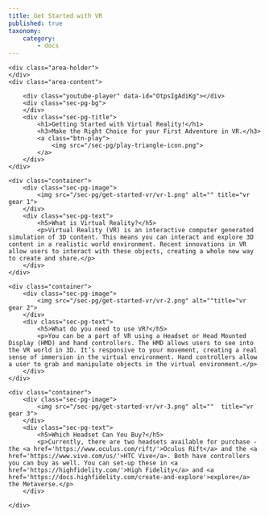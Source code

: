 ```yaml
---
title: Get Started with VR
published: true
taxonomy:
    category:
        - docs
---
```


<!--While modifying the content of this page, ensure to only replace the text and image and video URL information. Contact nimisha@highfidelity.io to make changes to the design. -->



<div class="video-container">

```
<div class="area-holder">
</div>
<div class="area-content">
	
	<div class="youtube-player" data-id="OtpsIgAdiKg"></div>
	<div class="sec-pg-bg">
	</div>
	<div class="sec-pg-title">
		<h1>Getting Started with Virtual Reality!</h1>
		<h3>Make the Right Choice for your First Adventure in VR.</h3>
		<a class="btn-play">
			<img src="/sec-pg/play-triangle-icon.png">
		</a>
	</div>
</div>
```

</div>

<div id="sec-pg-body-1" class="sec-pg-content content-reversed">

```
<div class="container">
	<div class="sec-pg-image">
		<img src="/sec-pg/get-started-vr/vr-1.png" alt="" title="vr gear 1">
	</div>
	<div class="sec-pg-text">
		<h5>What is Virtual Reality?</h5>
	    <p>Virtual Reality (VR) is an interactive computer generated simulation of 3D content. This means you can interact and explore 3D content in a realistic world environment. Recent innovations in VR allow users to interact with these objects, creating a whole new way to create and share.</p>
	</div>
</div>
```

</div>

<div id="sec-pg-body-2" class="sec-pg-content">

```
<div class="container">
	<div class="sec-pg-image">
		<img src="/sec-pg/get-started-vr/vr-2.png" alt=""title="vr gear 2">
	</div>
	<div class="sec-pg-text">
		<h5>What do you need to use VR?</h5>
	    <p>You can be a part of VR using a Headset or Head Mounted Display (HMD) and hand controllers. The HMD allows users to see into the VR world in 3D. It’s responsive to your movement, creating a real sense of immersion in the virtual environment. Hand controllers allow a user to grab and manipulate objects in the virtual environment.</p>
	</div>
</div>
```

</div>
<div id="sec-pg-body-3" class="sec-pg-content content-reversed">

```
<div class="container">
	<div class="sec-pg-image">
		<img src="/sec-pg/get-started-vr/vr-3.png" alt=""  title="vr gear 3">
	</div>
	<div class="sec-pg-text">
		<h5>Which Headset Can You Buy?</h5>
	    <p>Currently, there are two headsets available for purchase - the <a href='https://www.oculus.com/rift/'>Oculus Rift</a> and the <a href='https://www.vive.com/us/'>HTC Vive</a>. Both have controllers you can buy as well. You can set-up these in <a href='https://highfidelity.com/'>High Fidelity</a> and <a href='https://docs.highfidelity.com/create-and-explore'>explore</a> the Metaverse.</p>
	</div>
	
</div>
```

</div>

